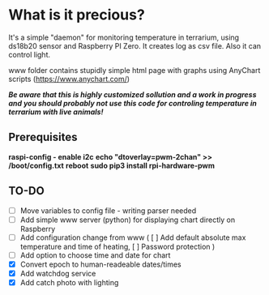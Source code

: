 # **What is it precious?**

It's a simple "daemon" for monitoring temperature in terrarium, using ds18b20 sensor and Raspberry PI Zero.
It creates log as csv file. Also it can control light.

www folder contains stupidly simple html page with graphs using AnyChart scripts (https://www.anychart.com/)

***Be aware that this is highly customized sollution and a work in progress and you should probably not use this code for controling temperature in terrarium with live animals!***

## **Prerequisites**

**raspi-config - enable i2c**
**echo "dtoverlay=pwm-2chan" >> /boot/config.txt**
**reboot**
**sudo pip3 install rpi-hardware-pwm**



## **TO-DO**

 - [ ] Move variables to config file - writing parser needed
 - [ ] Add simple www server (python) for displaying chart directly on Raspberry
 - [ ] Add configuration change from www ( [ ] Add default absolute max temperature and time of heating, [ ] Password protection )
 - [ ] Add option to choose time and date for chart
 - [x] Convert epoch to human-readeable dates/times
 - [x] Add watchdog service
 - [x] Add catch photo with lighting
